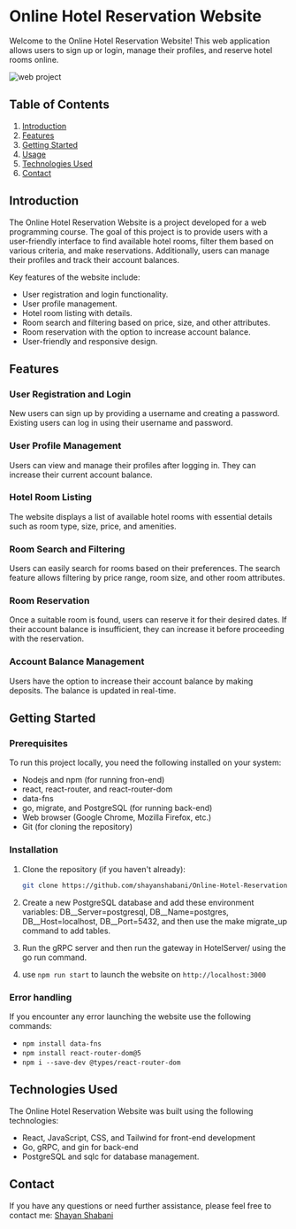 # Online Hotel Reservation Website

Welcome to the Online Hotel Reservation Website! This web application allows users to sign up or login, manage their profiles, and reserve hotel rooms online.

![web project](./assets/Web_Project.gif)


## Table of Contents
1. [Introduction](#introduction)
2. [Features](#features)
3. [Getting Started](#getting-started)
4. [Usage](#usage)
5. [Technologies Used](#technologies-used)
6. [Contact](#contact)

## Introduction

The Online Hotel Reservation Website is a project developed for a web programming course. The goal of this project is to provide users with a user-friendly interface to find available hotel rooms, filter them based on various criteria, and make reservations. Additionally, users can manage their profiles and track their account balances.

Key features of the website include:

- User registration and login functionality.
- User profile management.
- Hotel room listing with details.
- Room search and filtering based on price, size, and other attributes.
- Room reservation with the option to increase account balance.
- User-friendly and responsive design.

## Features

### User Registration and Login
New users can sign up by providing a username and creating a password. Existing users can log in using their username and password.

### User Profile Management
Users can view and manage their profiles after logging in. They can increase their current account balance.

### Hotel Room Listing
The website displays a list of available hotel rooms with essential details such as room type, size, price, and amenities.

### Room Search and Filtering
Users can easily search for rooms based on their preferences. The search feature allows filtering by price range, room size, and other room attributes.

### Room Reservation
Once a suitable room is found, users can reserve it for their desired dates. If their account balance is insufficient, they can increase it before proceeding with the reservation.

### Account Balance Management
Users have the option to increase their account balance by making deposits. The balance is updated in real-time.

## Getting Started
### Prerequisites
To run this project locally, you need the following installed on your system:
- Nodejs and npm (for running fron-end)
- react, react-router, and react-router-dom
- data-fns
- go, migrate, and PostgreSQL (for running back-end)
- Web browser (Google Chrome, Mozilla Firefox, etc.)
- Git (for cloning the repository)
### Installation
1. Clone the repository (if you haven't already):
   ```bash
   git clone https://github.com/shayanshabani/Online-Hotel-Reservation.git
   ```
1. Create a new PostgreSQL database and add these environment variables:
DB__Server=postgresql,
DB__Name=postgres,
DB__Host=localhost,
DB__Port=5432,
and then use the make migrate_up command to add tables.

1. Run the gRPC server and then run the gateway in HotelServer/ using the go run command.

1. use `npm run start` to launch the website on `http://localhost:3000`

### Error handling
If you encounter any error launching the website use the following commands:
- `npm install data-fns`
- `npm install react-router-dom@5`
- `npm i --save-dev @types/react-router-dom`

## Technologies Used
The Online Hotel Reservation Website was built using the following technologies:
- React, JavaScript, CSS, and Tailwind for front-end development
- Go, gRPC, and gin for back-end
- PostgreSQL and sqlc for database management.

## Contact
If you have any questions or need further assistance, please feel free to contact me: [Shayan Shabani](mailto:shayan.shabani5814@gmail.com)
